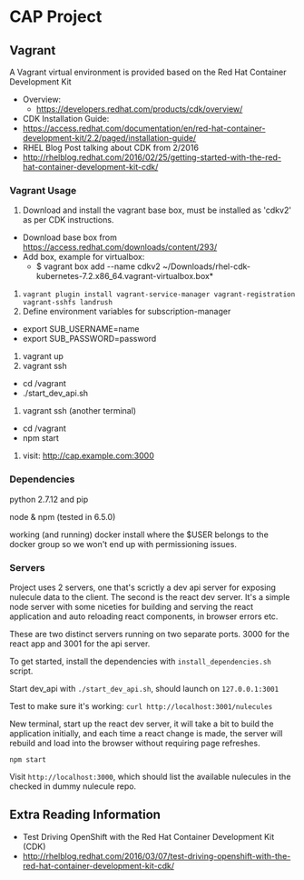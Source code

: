 # CAP Project

## Vagrant

A Vagrant virtual environment is provided based on the Red Hat Container Development Kit

 - Overview:
    - https://developers.redhat.com/products/cdk/overview/
 - CDK Installation Guide:    
  - https://access.redhat.com/documentation/en/red-hat-container-development-kit/2.2/paged/installation-guide/
 - RHEL Blog Post talking about CDK from 2/2016
  - http://rhelblog.redhat.com/2016/02/25/getting-started-with-the-red-hat-container-development-kit-cdk/



### Vagrant Usage

 1. Download and install the vagrant base box, must be installed as 'cdkv2' as per CDK instructions.
  - Download base box from https://access.redhat.com/downloads/content/293/
  - Add box, example for virtualbox:
     - $ vagrant box add --name cdkv2 ~/Downloads/rhel-cdk-kubernetes-7.2.x86_64.vagrant-virtualbox.box*

 1. ```vagrant plugin install vagrant-service-manager vagrant-registration vagrant-sshfs landrush```
 1. Define environment variables for subscription-manager
  - export SUB_USERNAME=name
  - export SUB_PASSWORD=password
 1. vagrant up
 1. vagrant ssh
  - cd /vagrant
  - ./start_dev_api.sh
 1. vagrant ssh (another terminal)
  - cd /vagrant
  - npm start
 1. visit: http://cap.example.com:3000


### Dependencies

python 2.7.12 and pip

node & npm (tested in 6.5.0)

working (and running) docker install where the $USER belongs to the docker group
so we won't end up with permissioning issues.

### Servers

Project uses 2 servers, one that's scrictly a dev api server for exposing
nulecule data to the client. The second is the react dev server. It's a simple
node server with some niceties for building and serving the react application
and auto reloading react components, in browser errors etc.

These are two distinct servers running on two separate ports.
3000 for the react app and 3001 for the api server.

To get started, install the dependencies with `install_dependencies.sh` script.

Start dev_api with `./start_dev_api.sh`, should launch on `127.0.0.1:3001`

Test to make sure it's working: `curl http://localhost:3001/nulecules`

New terminal, start up the react dev server, it will take a bit to build the application
initially, and each time a react change is made, the server will rebuild
and load into the browser without requiring page refreshes.

`npm start`

Visit `http://localhost:3000`, which should list the available nulecules
in the checked in dummy nulecule repo.

## Extra Reading Information

 - Test Driving OpenShift with the Red Hat Container Development Kit (CDK)
  - http://rhelblog.redhat.com/2016/03/07/test-driving-openshift-with-the-red-hat-container-development-kit-cdk/
